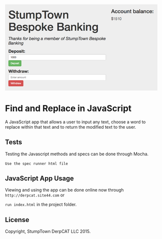 ![alt tag](https://github.com/imanmafi/bankAccount/blob/master/img/image.png)

# Find and Replace in JavaScript

A JavaScript app that allows a user to input any text, choose a word to replace within that text and to return the modified text to the user. 

## Tests

Testing the Javascript methods and specs can be done through Mocha.

`Use the spec runner html file`

## JavaScript App Usage

Viewing and using the app can be done online now through `http://derpcat.site44.com` or

`run index.html` in the project folder.

## License

Copyright, StumpTown DerpCAT LLC 2015. 